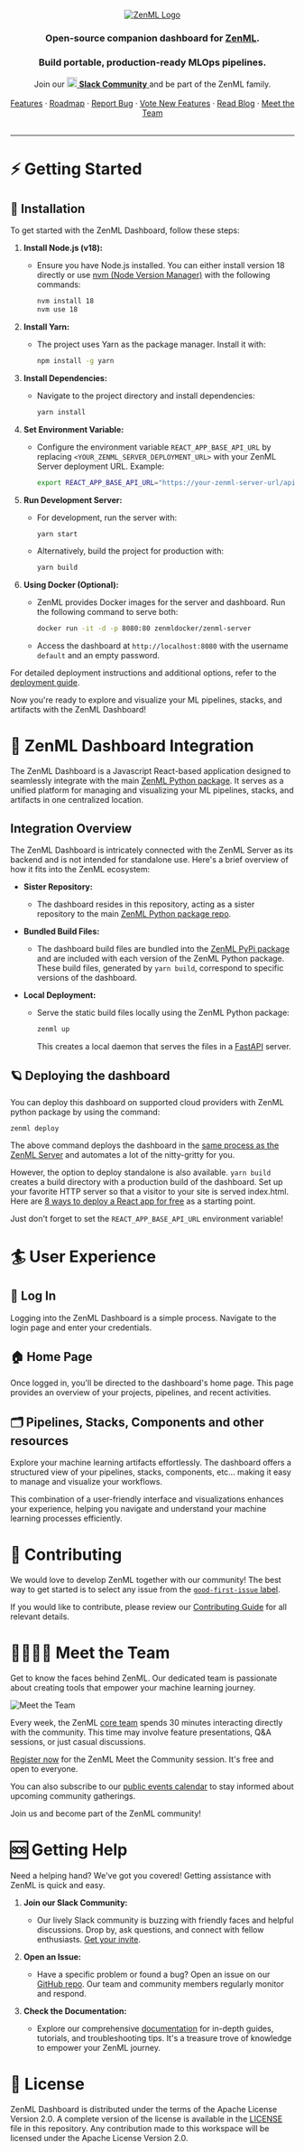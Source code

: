 <!-- PROJECT LOGO -->
<br />
<div align="center">
   <a href="https://zenml.io">
   <img alt="ZenML Logo" src="https://raw.githubusercontent.com/zenml-io/zenml/80ca82a763d2da22bdf6558cde5e9d9bdfeafd9f/docs/book/.gitbook/assets/header.png" alt="ZenML Logo">
   </a>
   <h3 align="center">Open-source companion dashboard for
      <a href="https://github.com/zenml-io/zenml">ZenML</a>.
   </h3>
   <h3 align="center">Build portable, production-ready MLOps pipelines.</h3>
   <p align="center">
   <div align="center">
      Join our <a href="https://zenml.io/slack-invite" target="_blank">
      <img width="18" src="https://cdn3.iconfinder.com/data/icons/logos-and-brands-adobe/512/306_Slack-512.png" alt="Slack"/>
      <b>Slack Community</b> </a> and be part of the ZenML family.
   </div>
   <br />
   <a href="https://zenml.io/features">Features</a>
   ·
   <a href="https://zenml.io/roadmap">Roadmap</a>
   ·
    <a href="https://github.com/zenml-io/zenml-dashboard/issues">Report Bug</a>
   ·
   <a href="https://zenml.io/discussion">Vote New Features</a>
   ·
   <a href="https://blog.zenml.io/">Read Blog</a>
   ·
   <a href="https://www.zenml.io/company#team">Meet the Team</a>
   <br />
   <br />
   </p>
</div>

---


# ⚡ Getting Started

## 🔋 Installation

To get started with the ZenML Dashboard, follow these steps:

1. **Install Node.js (v18):**
   - Ensure you have Node.js installed. You can either install version 18 directly or use [nvm (Node Version Manager)](https://github.com/nvm-sh/nvm) with the following commands:

     ```bash
     nvm install 18
     nvm use 18
     ```

2. **Install Yarn:**
   - The project uses Yarn as the package manager. Install it with:

     ```bash
     npm install -g yarn
     ```

3. **Install Dependencies:**
   - Navigate to the project directory and install dependencies:

     ```bash
     yarn install
     ```

4. **Set Environment Variable:**
   - Configure the environment variable `REACT_APP_BASE_API_URL` by replacing `<YOUR_ZENML_SERVER_DEPLOYMENT_URL>` with your ZenML Server deployment URL. Example:

     ```bash
     export REACT_APP_BASE_API_URL="https://your-zenml-server-url/api/v1"
     ```

5. **Run Development Server:**
   - For development, run the server with:

     ```bash
     yarn start
     ```

   - Alternatively, build the project for production with:

     ```bash
     yarn build
     ```

6. **Using Docker (Optional):**
   - ZenML provides Docker images for the server and dashboard. Run the following command to serve both:

     ```bash
     docker run -it -d -p 8080:80 zenmldocker/zenml-server
     ```

   - Access the dashboard at `http://localhost:8080` with the username `default` and an empty password.

For detailed deployment instructions and additional options, refer to the [deployment guide](https://docs.zenml.io/user-guide/starter-guide/switch-to-production).

Now you're ready to explore and visualize your ML pipelines, stacks, and artifacts with the ZenML Dashboard!


# 🤝 ZenML Dashboard Integration

The ZenML Dashboard is a Javascript React-based application designed to seamlessly integrate with the main [ZenML Python package](https://github.com/zenml-io/zenml). It serves as a unified platform for managing and visualizing your ML pipelines, stacks, and artifacts in one centralized location.

## Integration Overview

The ZenML Dashboard is intricately connected with the ZenML Server as its backend and is not intended for standalone use. Here's a brief overview of how it fits into the ZenML ecosystem:

- **Sister Repository:**
  - The dashboard resides in this repository, acting as a sister repository to the main [ZenML Python package repo](https://github.com/zenml-io/zenml).

- **Bundled Build Files:**
  - The dashboard build files are bundled into the [ZenML PyPi package](https://pypi.org/workspace/zenml/) and are included with each version of the ZenML Python package. These build files, generated by `yarn build`, correspond to specific versions of the dashboard.

- **Local Deployment:**
  - Serve the static build files locally using the ZenML Python package:

    ```bash
    zenml up
    ```

    This creates a local daemon that serves the files in a [FastAPI](https://github.com/tiangolo/fastapi) server.


## 🪐 Deploying the dashboard

You can deploy this dashboard on supported cloud providers with ZenML python package by using the command:

```
zenml deploy
```

The above command deploys the dashboard in the [same process as the ZenML Server](https://docs.zenml.io/user-guide/starter-guide/switch-to-production) and automates a lot of the nitty-gritty for you.

However, the option to deploy standalone is also available. `yarn build` creates a build directory with a production build of the dashboard. Set up your favorite HTTP server so that a visitor to your site is served index.html. Here are [8 ways to deploy a React app for free](https://blog.logrocket.com/8-ways-deploy-react-app-free/) as a starting point.

Just don't forget to set the `REACT_APP_BASE_API_URL` environment variable!

# 🏄 User Experience

## 🔐 Log In

Logging into the ZenML Dashboard is a simple process. Navigate to the login page and enter your credentials.

## 🏠 Home Page

Once logged in, you'll be directed to the dashboard's home page. This page provides an overview of your projects, pipelines, and recent activities.

## 🗂 Pipelines, Stacks, Components and other resources

Explore your machine learning artifacts effortlessly. The dashboard offers a structured view of your pipelines, stacks, components, etc... making it easy to manage and visualize your workflows.

This combination of a user-friendly interface and visualizations enhances your experience, helping you navigate and understand your machine learning processes efficiently.


# 🙌 Contributing

We would love to develop ZenML together with our community! The best way to get
started is to select any issue from the [`good-first-issue`
label](https://github.com/zenml-io/zenml-dashboard/labels/good%20first%20issue).

If you would like to contribute, please review our [Contributing
Guide](CONTRIBUTING.md) for all relevant details.

# 👩‍👩‍👧‍👦 Meet the Team

Get to know the faces behind ZenML. Our dedicated team is passionate about creating tools that empower your machine learning journey.

![Meet the Team](./assets/community_meetup.png)

Every week, the ZenML [core team](https://zenml.io/company#CompanyTeam) spends 30 minutes interacting directly with the community. This time may involve feature presentations, Q&A sessions, or just casual discussions.

[Register now](https://zenml.io/meet) for the ZenML Meet the Community session. It's free and open to everyone.

You can also subscribe to our [public events calendar](https://calendar.google.com/calendar/u/0/r?cid=Y19iaDJ0Zm44ZzdodXBlbnBzaWplY3UwMmNjZ0Bncm91cC5jYWxlbmRhci5nb29nbGUuY29t) to stay informed about upcoming community gatherings.

Join us and become part of the ZenML community!


# 🆘 Getting Help

Need a helping hand? We've got you covered! Getting assistance with ZenML is quick and easy.

1. **Join our Slack Community:**
   - Our lively Slack community is buzzing with friendly faces and helpful discussions. Drop by, ask questions, and connect with fellow enthusiasts. [Get your invite](https://zenml.io/slack-invite/).

2. **Open an Issue:**
   - Have a specific problem or found a bug? Open an issue on our [GitHub repo](https://github.com/zenml-io/zenml-dashboard/issues/new/choose). Our team and community members regularly monitor and respond.

3. **Check the Documentation:**
   - Explore our comprehensive [documentation](https://docs.zenml.io/) for in-depth guides, tutorials, and troubleshooting tips. It's a treasure trove of knowledge to empower your ZenML journey.

# 📜 License

ZenML Dashboard is distributed under the terms of the Apache License Version 2.0.
A complete version of the license is available in the [LICENSE](LICENSE) file in
this repository. Any contribution made to this workspace will be licensed under
the Apache License Version 2.0.
